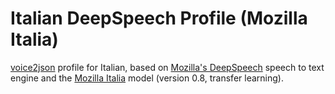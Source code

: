 # Italian DeepSpeech Profile (Mozilla Italia)

[voice2json](https://github.com/synesthesiam/voice2json) profile for Italian, based on [Mozilla's DeepSpeech](https://github.com/mozilla/DeepSpeech) speech to text engine and the [Mozilla Italia](https://github.com/MozillaItalia/DeepSpeech-Italian-Model) model (version 0.8, transfer learning).
